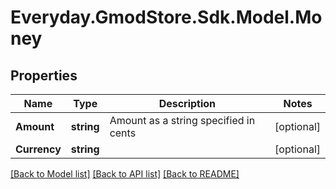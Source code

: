 # Everyday.GmodStore.Sdk.Model.Money
## Properties

Name | Type | Description | Notes
------------ | ------------- | ------------- | -------------
**Amount** | **string** | Amount as a string specified in cents | [optional] 
**Currency** | **string** |  | [optional] 

[[Back to Model list]](../README.md#documentation-for-models) [[Back to API list]](../README.md#documentation-for-api-endpoints) [[Back to README]](../README.md)

